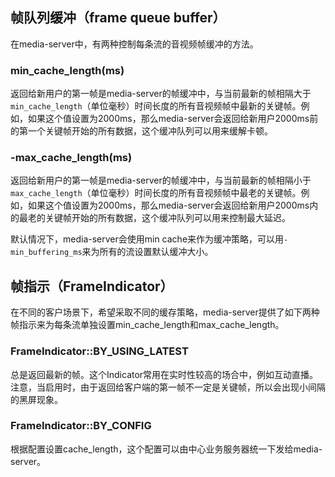 ## 帧队列缓冲（frame queue buffer）

在media-server中，有两种控制每条流的音视频帧缓冲的方法。

### min_cache_length(ms)

返回给新用户的第一帧是media-server的帧缓冲中，与当前最新的帧相隔大于`min_cache_length`（单位毫秒）时间长度的所有音视频帧中最新的关键帧。例如，如果这个值设置为2000ms，那么media-server会返回给新用户2000ms前的第一个关键帧开始的所有数据，这个缓冲队列可以用来缓解卡顿。

### -max_cache_length(ms)

返回给新用户的第一帧是media-server的帧缓冲中，与当前最新的帧相隔小于`max_cache_length`（单位毫秒）时间长度的所有音视频帧中最老的关键帧。例如，如果这个值设置为2000ms，那么media-server会返回给新用户2000ms内的最老的关键帧开始的所有数据，这个缓冲队列可以用来控制最大延迟。

默认情况下，media-server会使用min cache来作为缓冲策略，可以用`-min_buffering_ms`来为所有的流设置默认缓冲大小。

## 帧指示（FrameIndicator）

在不同的客户场景下，希望采取不同的缓存策略，media-server提供了如下两种帧指示来为每条流单独设置min_cache_length和max_cache_length。

### FrameIndicator::BY_USING_LATEST

总是返回最新的帧。这个Indicator常用在实时性较高的场合中，例如互动直播。注意，当启用时，由于返回给客户端的第一帧不一定是关键帧，所以会出现小间隔的黑屏现象。

### FrameIndicator::BY_CONFIG

根据配置设置cache_length，这个配置可以由中心业务服务器统一下发给media-server。
